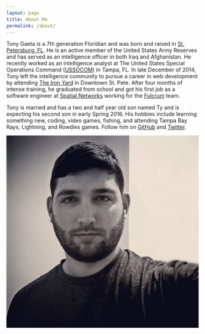 ```yaml
---
layout: page
title: About Me
permalink: /about/
---
```


Tony Gaeta is a 7th generation Floridian and was born and raised in [St. Petersburg, FL](https://goo.gl/9ausn9). He is an active member of the United States Army Reserves and has served as an intelligence officer in both Iraq and Afghanistan. He recently worked as an intelligence analyst at The United States Special Operations Command ([USSOCOM](http://www.socom.mil/default.aspx)) in Tampa, FL. In late December of 2014, Tony left the intelligence community to pursue a career in web development by attending [The Iron Yard](http://theironyard.com/locations/tampa-st-petersburg/) in Downtown St. Pete. After four months of intense training, he graduated from school and got his first job as a software engineer at [Spatial Networks](http://www.spatialnetworks.com) working for the [Fulcrum](http://www.fulcrumapp.com) team.

Tony is married and has a two and half year old son named Ty and is expecting his second son in early Spring 2016. His hobbies include learning something new, coding, video games, fishing, and attending Tampa Bay Rays, Lightning, and Rowdies games. Follow him on [GitHub](https://www.github.com/tgaeta) and [Twitter](https://www.twitter.com/tgaeta).

<img class="profile-image" src="/images/tonygaeta.jpg">
